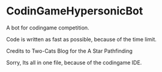 # CodinGameHypersonicBot

A bot for codingame competition.

Code is written as fast as possible, because of the time limit. 

Credits to Two-Cats Blog for the A Star Pathfinding

Sorry, Its all in one file, because of the codingame IDE. 


